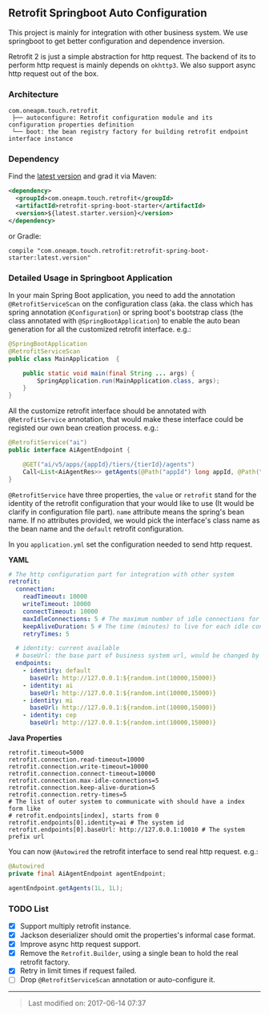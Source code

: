 ## Retrofit Springboot Auto Configuration

This project is mainly for integration with other business system. We use springboot to
get better configuration and dependence inversion.

Retrofit 2 is just a simple abstraction for http request. The backend of its to perform http
request is mainly depends on `okhttp3`. We also support async http request out of the box.

### Architecture

```
com.oneapm.touch.retrofit
 ├── autoconfigure: Retrofit configuration module and its configuration properties definition
 └── boot: the bean registry factory for building retrofit endpoint interface instance
```

### Dependency

Find the [latest version](http://nexus.oneapm.me:8081/nexus/#nexus-search;gav~com.oneapm.touch.retrofit~retrofit-spring-boot-starter~~~)
and grad it via Maven:

```xml
<dependency>
  <groupId>com.oneapm.touch.retrofit</groupId>
  <artifactId>retrofit-spring-boot-starter</artifactId>
  <version>${latest.starter.version}</version>
</dependency>
```

or Gradle:

```
compile "com.oneapm.touch.retrofit:retrofit-spring-boot-starter:latest.version"
```

### Detailed Usage in Springboot Application

In your main Spring Boot application, you need to add the annotation `@RetrofitServiceScan` on the configuration class
(aka. the class which has spring annotation `@Configuration`) or spring boot's bootstrap class (the class annotated with `@SpringBootApplication`)
to enable the auto bean generation for all the customized retrofit interface. e.g.:

```java
@SpringBootApplication
@RetrofitServiceScan
public class MainApplication  {

    public static void main(final String ... args) {
        SpringApplication.run(MainApplication.class, args);
    }
}
```

All the customize retrofit interface should be annotated with `@RetrofitService` annotation,
that would make these interface could be registed our own bean creation process. e.g.:

```java
@RetrofitService("ai")
public interface AiAgentEndpoint {

    @GET("ai/v5/apps/{appId}/tiers/{tierId}/agents")
    Call<List<AiAgentRes>> getAgents(@Path("appId") long appId, @Path("tierId") long tierId);
}
```

`@RetrofitService` have three properties, the `value` or `retrofit` stand for the identity of the retrofit configuration
that your would like to use (It would be clarify in configuration file part). `name` attribute means the spring's bean name.
If no attributes provided, we would pick the interface's class name as the bean name and the `default` retrofit configuration.

In you `application.yml` set the configuration needed to send http request.

**YAML**

```yaml
# The http configuration part for integration with other system
retrofit:
  connection:
    readTimeout: 10000
    writeTimeout: 10000
    connectTimeout: 10000
    maxIdleConnections: 5 # The maximum number of idle connections for each address.
    keepAliveDuration: 5 # The time (minutes) to live for each idle connections.
    retryTimes: 5

  # identity: current available
  # baseUrl: the base part of business system url, would be changed by nginx location, "/" is not required to be the end of url
  endpoints:
    - identity: default
      baseUrl: http://127.0.0.1:${random.int(10000,15000)}
    - identity: ai
      baseUrl: http://127.0.0.1:${random.int(10000,15000)}
    - identity: mi
      baseUrl: http://127.0.0.1:${random.int(10000,15000)}
    - identity: cep
      baseUrl: http://127.0.0.1:${random.int(10000,15000)}
```

**Java Properties**

```properties
retrofit.timeout=5000
retrofit.connection.read-timeout=10000
retrofit.connection.write-timeout=10000
retrofit.connection.connect-timeout=10000
retrofit.connection.max-idle-connections=5
retrofit.connection.keep-alive-duration=5
retrofit.connection.retry-times=5
# The list of outer system to communicate with should have a index form like 
# retrofit.endpoints[index], starts from 0
retrofit.endpoints[0].identity=ai # The system id
retrofit.endpoints[0].baseUrl: http://127.0.0.1:10010 # The system prefix url
```

You can now `@Autowired` the retrofit interface to send real http request. e.g.:

```java
@Autowired
private final AiAgentEndpoint agentEndpoint;

agentEndpoint.getAgents(1L, 1L);
```

### TODO List

- [X] Support multiply retrofit instance.
- [X] Jackson deserializer should omit the properties's informal case format.
- [X] Improve async http request support.
- [X] Remove the `Retrofit.Builder`, using a single bean to hold the real retrofit factory.
- [X] Retry in limit times if request failed.
- [ ] Drop `@RetrofitServiceScan` annotation or auto-configure it.

---

> Last modified on: 2017-06-14 07:37

